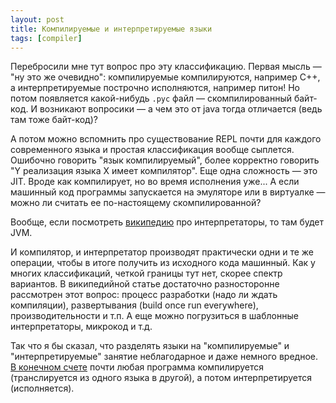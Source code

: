 ```yaml
---
layout: post
title: Компилируемые и интерпретируемые языки
tags: [compiler]
---
```

Перебросили мне тут вопрос про эту классификацию. Первая мысль — "ну это же очевидно": компилируемые компилируются, например C++, а интерпретируемые построчно исполняются, например питон! Но потом появляется какой-нибудь `.pyc` файл — скомпилированный байт-код. И возникают вопросики — а чем это от java тогда отличается (ведь там тоже байт-код)?

А потом можно вспомнить про существование REPL почти для каждого современного языка и простая классификация вообще сыплется. Ошибочно говорить "язык компилируемый", более корректно говорить "Y реализация языка X имеет компилятор". Еще одна сложность — это JIT. Вроде как компилирует, но во время исполнения уже... А если машинный код программы запускается на эмуляторе или в виртуалке — можно ли считать ее по-настоящему скомпилированной?

Вообще, если посмотреть [википедию](https://en.wikipedia.org/wiki/Interpreter_%28computing%29) про интерпретаторы, то там будет JVM. 

И компилятор, и интерпретатор производят практически одни и те же операции, чтобы в итоге получить из исходного кода машинный. Как у многих классификаций, четкой границы тут нет, скорее спектр вариантов. В википедийной статье достаточно разносторонне рассмотрен этот вопрос: процесс разработки (надо ли ждать компиляции), развертывания (build once run everywhere), производительности и т.п. А еще можно погрузиться в шаблонные интерпретаторы, микрокод и т.д. 

Так что я бы сказал, что разделять языки на "компилируемые" и "интерпретируемые" занятие неблагодарное и даже немного вредное. [В конечном счете](https://stackoverflow.com/questions/3265357/compiled-vs-interpreted-languages) почти любая программа компилируется (транслируется из одного языка в другой), а потом интерпретируется (исполняется).

